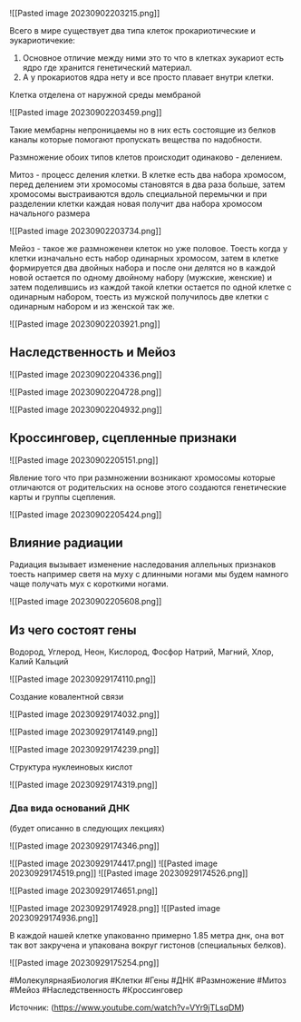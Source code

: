
![[Pasted image 20230902203215.png]]

Всего в мире существует два типа клеток прокариотические и эукариотичекие:
1. Основное отличие между ними это то что в клетках эукариот есть ядро где хранится генетический материал.
2. А у прокариотов ядра нету и все просто плавает внутри клетки.

Клетка отделена от наружной среды мембраной 

![[Pasted image 20230902203459.png]]

Такие мембарны непроницаемы но в них есть состоящие из белков каналы которые помогают пропускать вещества по надобности.

Размножение обоих типов клетов происходит одинаково - делением.

Митоз - процесс деления клетки. В клетке есть два набора хромосом, перед делением эти хромосомы становятся в два раза больше, затем хромосомы выстраиваются вдоль специальной перемычки и при разделении клетки  каждая новая получит два набора хромосом начального размера

![[Pasted image 20230902203734.png]]

Мейоз - такое же размноженеи клеток но уже половое. Тоесть когда у клетки изначально есть набор одинарных хромосом, затем в клетке формируется два двойных набора и после они делятся но в каждой новой остается по одному двойному набору (мужские, женские) и затем поделившись из каждой такой клетки остается по одной клетке с одинарным набором, тоесть из мужской получилось две клетки с одинарным набором и из женской так же.  

![[Pasted image 20230902203921.png]]

## Наследственность и Мейоз

![[Pasted image 20230902204336.png]]

![[Pasted image 20230902204728.png]]

![[Pasted image 20230902204932.png]]

## Кроссинговер, сцепленные признаки

![[Pasted image 20230902205151.png]]

Явление того что при размножении возникают хромосомы которые отличаются от родительских на основе этого создаются генетические карты и группы сцепления.

![[Pasted image 20230902205424.png]]

## Влияние радиации 

Радиация вызывает изменение наследования аллельных признаков тоесть например светя на муху с длинными ногами мы будем намного чаще получать мух с короткими ногами. 

![[Pasted image 20230902205608.png]]

## Из чего состоят гены


Водород, Углерод, Неон, Кислород, Фосфор
Натрий, Магний, Хлор, Калий Кальций

![[Pasted image 20230929174110.png]]

Создание ковалентной связи

![[Pasted image 20230929174032.png]]

![[Pasted image 20230929174149.png]]

![[Pasted image 20230929174239.png]]

Структура нуклеиновых кислот

![[Pasted image 20230929174319.png]]

### Два вида оснований ДНК

(будет описанно в следующих лекциях)

![[Pasted image 20230929174346.png]]

![[Pasted image 20230929174417.png]]
![[Pasted image 20230929174519.png]]
![[Pasted image 20230929174526.png]]

![[Pasted image 20230929174651.png]]

![[Pasted image 20230929174928.png]]
![[Pasted image 20230929174936.png]]

В каждой нашей клетке упакованно примерно 1.85 метра днк, она вот так вот закручена и упакована вокруг гистонов (специальных белков).

![[Pasted image 20230929175254.png]]


#МолекулярнаяБиология #Клетки #Гены #ДНК #Размножение #Митоз #Мейоз #Наследственность #Кроссинговер

Источник: (https://www.youtube.com/watch?v=VYr9jTLsqDM)